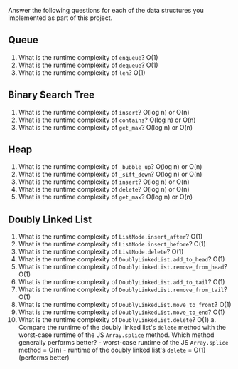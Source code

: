 
Answer the following questions for each of the data structures you implemented as part of this project.

## Queue

1. What is the runtime complexity of `enqueue`?  O(1)
2. What is the runtime complexity of `dequeue`?  O(1)
3. What is the runtime complexity of `len`?      O(1)

## Binary Search Tree

1. What is the runtime complexity of `insert`? O(log n) or O(n)
2. What is the runtime complexity of `contains`? O(log n) or O(n)
3. What is the runtime complexity of `get_max`? O(log n) or O(n)

## Heap

1. What is the runtime complexity of `_bubble_up`?  O(log n) or O(n)
2. What is the runtime complexity of `_sift_down`?  O(log n) or O(n)
3. What is the runtime complexity of `insert`?  O(log n) or O(n)
4. What is the runtime complexity of `delete`?  O(log n) or O(n)
5. What is the runtime complexity of `get_max`?  O(log n) or O(n)

## Doubly Linked List

1. What is the runtime complexity of `ListNode.insert_after`?  O(1)
2. What is the runtime complexity of `ListNode.insert_before`?  O(1)
3. What is the runtime complexity of `ListNode.delete`?  O(1)
4. What is the runtime complexity of `DoublyLinkedList.add_to_head`?  O(1)
5. What is the runtime complexity of `DoublyLinkedList.remove_from_head`?  O(1)
6. What is the runtime complexity of `DoublyLinkedList.add_to_tail`?  O(1)
7. What is the runtime complexity of `DoublyLinkedList.remove_from_tail`?  O(1)
8. What is the runtime complexity of `DoublyLinkedList.move_to_front`?  O(1)
9. What is the runtime complexity of `DoublyLinkedList.move_to_end`?  O(1)
10. What is the runtime complexity of `DoublyLinkedList.delete`?  O(1)
    a. Compare the runtime of the doubly linked list's `delete` method with the worst-case runtime of the JS `Array.splice` method. Which method generally performs better?
        - worst-case runtime of the JS `Array.splice` method = O(n)
        - runtime of the doubly linked list's `delete` = O(1) (performs better)
